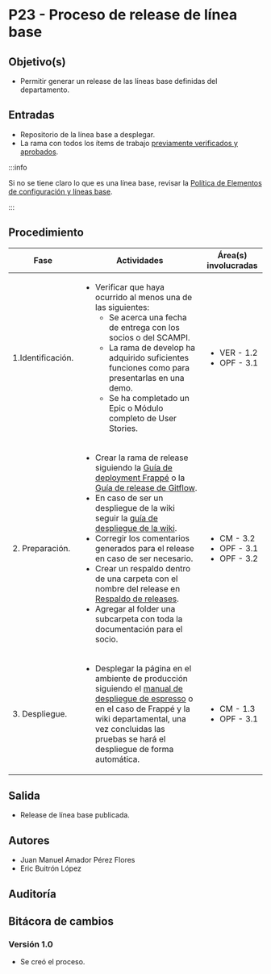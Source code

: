 # P23 - Proceso de release de línea base

## Objetivo(s)

- Permitir generar un release de las líneas base definidas del departamento.

## Entradas

- Repositorio de la línea base a desplegar.
- La rama con todos los ítems de trabajo [previamente verificados y aprobados](P21-proceso-verificacion-items).

:::info

Si no se tiene claro lo que es una línea base, revisar la [Política de Elementos de configuración y líneas base](../politicas/POL04-Definicion%20de%20elementos%20de%20configuracion).

:::

## Procedimiento

| Fase |   Actividades   | Área(s) involucradas |
|------|:---------------:|--------------------|
| 1.Identificación. | <ul align="left"><li>Verificar que haya ocurrido al menos una de las siguientes: <ul><li>Se acerca una fecha de entrega con los socios o del SCAMPI.</li><li>La rama de develop ha adquirido suficientes funciones como para presentarlas en una demo.</li><li>Se ha completado un Epic o Módulo completo de User Stories.</li></ul></li></ul>| <ul><li>VER - 1.2</li><li>OPF - 3.1</li></ul> |
| 2. Preparación. | <ul align="left"><li>Crear la rama de release siguiendo la [Guía de deployment Frappé](https://taro-it.github.io/frappe/guides/PPG05-guia-deployment) o la [Guía de release de Gitflow](https://docs.github.com/es/repositories/releasing-projects-on-github/managing-releases-in-a-repository).</li><li>En caso de ser un despliegue de la wiki seguir la [guía de despliegue de la wiki](../guias/G27-Guía-de-release-de-la-wiki).</li><li>Corregir los comentarios generados para el release en caso de ser necesario.</li><li>Crear un respaldo dentro de una carpeta con el nombre del release en [Respaldo de releases](https://drive.google.com/drive/u/0/folders/1f6aYc0JVOozt5lnQEEq-tqHd7mNK6Sim).</li><li>Agregar al folder una subcarpeta con toda la documentación para el socio.</li></ul> | <ul><li>CM - 3.2</li><li>OPF - 3.1</li><li>OPF - 3.2</li></ul> |
| 3. Despliegue. | <ul align="left"><li>Desplegar la página en el ambiente de producción siguiendo el [manual de despliegue de espresso](https://taro-it.github.io/Espresso_doc/handbook_arquitectura/configuration/manual-despliegue) o en el caso de Frappé y la wiki departamental, una vez concluidas las pruebas se hará el despliegue de forma automática.</li></ul>| <ul><li>CM - 1.3</li><li>OPF - 3.1</li></ul> |

## Salida

- Release de línea base publicada.

## Autores

- Juan Manuel Amador Pérez Flores
- Eric Buitrón López

## Auditoría

## Bitácora de cambios

### Versión 1.0

- Se creó el proceso.
